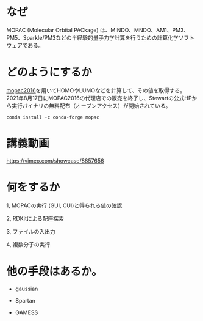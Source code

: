 # なぜ
MOPAC (Molecular Orbital PACkage) は、MINDO、MNDO、AM1、PM3、PM5、Sparkle/PM3などの半経験的量子力学計算を行うための計算化学ソフトウェアである。


# どのようにするか
[mopac2016](http://openmopac.net/MOPAC2016.html)を用いてHOMOやLUMOなどを計算して、その値を取得する。
2021年8月17日にMOPAC2016の代理店での販売を終了し、Stewartの公式HPから実行バイナリの無料配布（オープンアクセス）が開始されている。

`conda install -c conda-forge mopac`

# 講義動画

https://vimeo.com/showcase/8857656

# 何をするか
1, MOPACの実行 (GUI, CUI)と得られる値の確認

2, RDKitによる配座探索

3, ファイルの入出力

4, 複数分子の実行

# 他の手段はあるか。
- gaussian

- Spartan

- GAMESS
